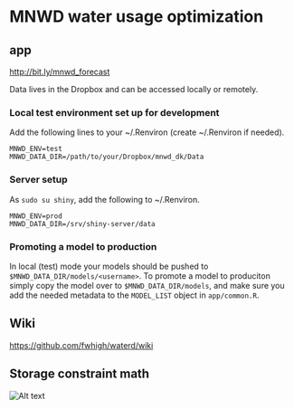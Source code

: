 # MNWD water usage optimization

## app

http://bit.ly/mnwd_forecast

Data lives in the Dropbox and can be accessed locally or remotely.

### Local test environment set up for development

Add the following lines to your ~/.Renviron (create ~/.Renviron if needed).

    MNWD_ENV=test
    MNWD_DATA_DIR=/path/to/your/Dropbox/mnwd_dk/Data

### Server setup

As `sudo su shiny`, add the following to ~/.Renviron.

    MNWD_ENV=prod
    MNWD_DATA_DIR=/srv/shiny-server/data

### Promoting a model to production

In local (test) mode your models should be pushed to `$MNWD_DATA_DIR/models/<username>`. To promote a model to produciton simply copy the model over to `$MNWD_DATA_DIR/models`, and make sure you add the needed metadata to the `MODEL_LIST` object in `app/common.R`.

## Wiki

https://github.com/fwhigh/waterd/wiki 

## Storage constraint math

![Alt text](/../master/math_picture/contraint_math.PNG?raw=true "Chris's storage math")
